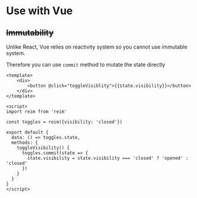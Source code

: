 # Use with Vue

## ~~Immutability~~

Unlike React, Vue relies on reactivity system so you cannot use immutable system.

Therefore you can use `commit` method to mutate the state directly

```markup
<template>
    <div>
        <button @click="toggleVisiblity">{{state.visibility}}</button>
    </div>
</template>

<script>
import reim from 'reim'

const toggles = reim({visibility: 'closed'})

export default {
  data: () => toggles.state,
  methods: {
    toggleVisibility() {
      toggles.commit(state => {
        state.visibility = state.visibility === 'closed' ? 'opened' : 'closed'
      })
    }
  }
}
</script>
```

